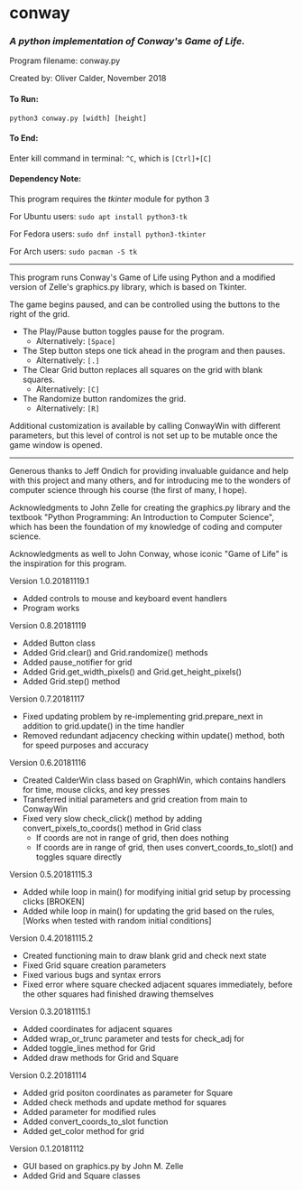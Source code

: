 # conway
### _A python implementation of Conway's Game of Life._

Program filename: conway.py

Created by: Oliver Calder, November 2018

#### To Run:

`python3 conway.py [width] [height]`

#### To End:

Enter kill command in terminal: `^C`, which is `[Ctrl]+[C]`

#### Dependency Note:
This program requires the _tkinter_ module for python 3

For Ubuntu users: `sudo apt install python3-tk`

For Fedora users: `sudo dnf install python3-tkinter`

For Arch users: `sudo pacman -S tk`

--------------------------------------------------------------------------------

This program runs Conway's Game of Life using Python and a modified version of
    Zelle's graphics.py library, which is based on Tkinter.

The game begins paused, and can be controlled using the buttons to the right
    of the grid.
- The Play/Pause button toggles pause for the program.
  - Alternatively: `[Space]`
- The Step button steps one tick ahead in the program and then pauses.
  - Alternatively: `[.]`
- The Clear Grid button replaces all squares on the grid with blank squares.
  - Alternatively: `[C]`
- The Randomize button randomizes the grid.
  - Alternatively: `[R]`

Additional customization is available by calling ConwayWin with different
    parameters, but this level of control is not set up to be mutable once the
    game window is opened.

--------------------------------------------------------------------------------

Generous thanks to Jeff Ondich for providing invaluable guidance and help
    with this project and many others, and for introducing me to the wonders
    of computer science through his course (the first of many, I hope).

Acknowledgments to John Zelle for creating the graphics.py library and the
    textbook "Python Programming: An Introduction to Computer Science", which
    has been the foundation of my knowledge of coding and computer science.

Acknowledgments as well to John Conway, whose iconic "Game of Life" is the
    inspiration for this program.


Version 1.0.20181119.1
- Added controls to mouse and keyboard event handlers
- Program works

Version 0.8.20181119
- Added Button class
- Added Grid.clear() and Grid.randomize() methods
- Added pause_notifier for grid
- Added Grid.get_width_pixels() and Grid.get_height_pixels()
- Added Grid.step() method

Version 0.7.20181117
- Fixed updating problem by re-implementing grid.prepare_next in
        addition to grid.update() in the time handler
- Removed redundant adjacency checking within update() method, both for
        speed purposes and accuracy

Version 0.6.20181116
- Created CalderWin class based on GraphWin, which contains handlers for
        time, mouse clicks, and key presses
- Transferred initial parameters and grid creation from main to
        ConwayWin
- Fixed very slow check_click() method by adding
        convert_pixels_to_coords() method in Grid class
  - If coords are not in range of grid, then does nothing
  - If coords are in range of grid, then uses
            convert_coords_to_slot() and toggles square directly

Version 0.5.20181115.3
- Added while loop in main() for modifying initial grid setup by
        processing clicks [BROKEN]
- Added while loop in main() for updating the grid based on the rules,
        [Works when tested with random initial conditions]

Version 0.4.20181115.2
- Created functioning main to draw blank grid and check next state
- Fixed Grid square creation parameters
- Fixed various bugs and syntax errors
- Fixed error where square checked adjacent squares immediately, before
        the other squares had finished drawing themselves

Version 0.3.20181115.1
- Added coordinates for adjacent squares
- Added wrap_or_trunc parameter and tests for check_adj for
- Added toggle_lines method for Grid
- Added draw methods for Grid and Square

Version 0.2.20181114
- Added grid positon coordinates as parameter for Square
- Added check methods and update method for squares
- Added parameter for modified rules
- Added convert_coords_to_slot function
- Added get_color method for grid

Version 0.1.20181112
- GUI based on graphics.py by John M. Zelle
- Added Grid and Square classes
